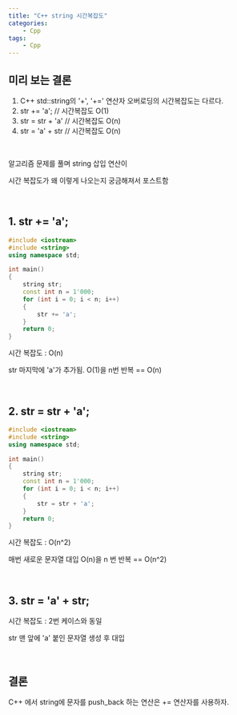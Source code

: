 ```yaml
---
title: "C++ string 시간복잡도"
categories:	
    - Cpp
tags:
    - Cpp
---
```


## 미리 보는 결론

1. C++ std::string의 '+', '+=' 연산자 오버로딩의 시간복잡도는 다르다.
2. str += 'a';	// 시간복잡도 O(1)
3. str = str + 'a'	// 시간복잡도 O(n)
4. str = 'a' + str	// 시간복잡도 O(n)

<br>

알고리즘 문제를 풀며 string 삽입 연산이

시간 복잡도가 왜 이렇게 나오는지 궁금해져서 포스트함

<br>

## 1. str += 'a';

```cpp
#include <iostream>
#include <string>
using namespace std;

int main()
{
	string str;
	const int n = 1'000;
	for (int i = 0; i < n; i++)
	{
		str += 'a';
	}
	return 0;
}
```

시간 복잡도 : O(n)

str 마지막에 'a'가 추가됨. O(1)을 n번 반복 == O(n)


<br>

## 2. str = str + 'a';

```cpp
#include <iostream>
#include <string>
using namespace std;

int main()
{
	string str;
	const int n = 1'000;
	for (int i = 0; i < n; i++)
	{
		str = str + 'a';
	}
	return 0;
}
```

시간 복잡도 : O(n^2)

매번 새로운 문자열 대입 O(n)을 n 번 반복 == O(n^2)


<br>

## 3. str = 'a' + str;

시간 복잡도 : 2번 케이스와 동일

str 맨 앞에 'a' 붙인 문자열 생성 후 대입


<br>

## 결론

C++ 에서 string에 문자를 push_back 하는 연산은 += 연산자를 사용하자.
